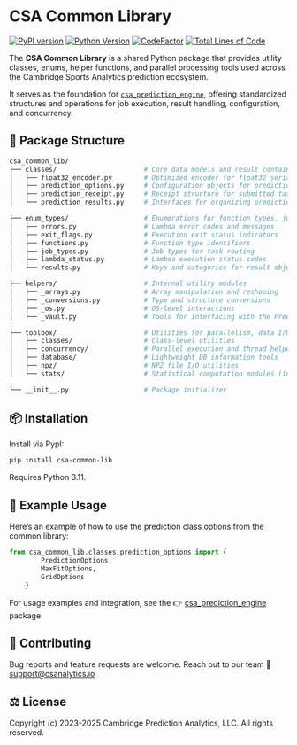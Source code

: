 # CSA Common Library
[![PyPI version](https://img.shields.io/pypi/v/csa-common-lib.svg)](https://pypi.org/project/csa-common-lib/)
[![Python Version](https://img.shields.io/badge/python-%20v3.11-blue)](https://github.com/CambridgeSportsAnalytics/csa_common_lib)
[![CodeFactor](https://www.codefactor.io/repository/github/cambridgesportsanalytics/csa_common_lib/badge)](https://www.codefactor.io/repository/github/cambridgesportsanalytics/csa_common_lib)
[![Total Lines of Code](https://tokei.rs/b1/github/CambridgeSportsAnalytics/csa_common_lib?category=code)](https://github.com/CambridgeSportsAnalytics/csa_common_lib)

The **CSA Common Library** is a shared Python package that provides utility classes, enums, helper functions, and parallel processing tools used across the Cambridge Sports Analytics prediction ecosystem.

It serves as the foundation for [`csa_prediction_engine`](https://github.com/CambridgeSportsAnalytics/csa_prediction_engine), offering standardized structures and operations for job execution, result handling, configuration, and concurrency.

## 🧱 Package Structure

```bash
csa_common_lib/
├── classes/                      # Core data models and result containers
│   ├── float32_encoder.py        # Optimized encoder for float32 serialization
│   ├── prediction_options.py     # Configuration objects for prediction jobs
│   ├── prediction_receipt.py     # Receipt structure for submitted tasks
│   └── prediction_results.py     # Interfaces for organizing prediction outputs

├── enum_types/                   # Enumerations for function types, job control, and result metadata
│   ├── errors.py                 # Lambda error codes and messages
│   ├── exit_flags.py             # Execution exit status indicators
│   ├── functions.py              # Function type identifiers
│   ├── job_types.py              # Job types for task routing
│   ├── lambda_status.py          # Lambda execution status codes
│   └── results.py                # Keys and categories for result objects

├── helpers/                      # Internal utility modules
│   ├── _arrays.py                # Array manipulation and reshaping
│   ├── _conversions.py           # Type and structure conversions
│   ├── _os.py                    # OS-level interactions
│   └── _vault.py                 # Tools for interfacing with the Prediction Vault

├── toolbox/                      # Utilities for parallelism, data I/O, and statistical helpers
│   ├── classes/                  # Class-level utilities
│   ├── concurrency/              # Parallel execution and thread helpers
│   ├── database/                 # Lightweight DB information tools
│   ├── npz/                      # NPZ file I/O utilities
│   └── stats/                    # Statistical computation modules (in progress)

└── __init__.py                   # Package initializer
```

## 📦 Installation

Install via PypI:

```bash
pip install csa-common-lib
```
Requires Python 3.11.

## 🧪 Example Usage

Here’s an example of how to use the prediction class options from the common library:

```python
from csa_common_lib.classes.prediction_options import {
        PredictionOptions,
        MaxFitOptions,
        GridOptions
    }
```
For usage examples and integration, see the
👉 [csa_prediction_engine](https://github.com/CambridgeSportsAnalytics/csa_prediction_engine) package.

## 🤝 Contributing

Bug reports and feature requests are welcome. Reach out to our team 📧 support@csanalytics.io

## ⚖️ License
Copyright (c) 2023-2025 Cambridge Prediction Analytics, LLC. All rights reserved.
